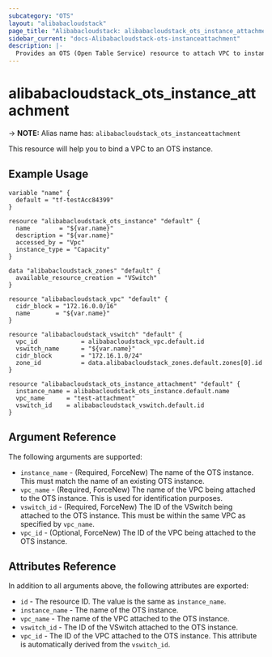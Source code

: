 ```yaml
---
subcategory: "OTS"
layout: "alibabacloudstack"
page_title: "Alibabacloudstack: alibabacloudstack_ots_instance_attachment"
sidebar_current: "docs-Alibabacloudstack-ots-instanceattachment"
description: |- 
  Provides an OTS (Open Table Service) resource to attach VPC to instance.
---
```


# alibabacloudstack_ots_instance_attachment
-> **NOTE:** Alias name has: `alibabacloudstack_ots_instanceattachment`

This resource will help you to bind a VPC to an OTS instance.

## Example Usage

```hcl
variable "name" {
  default = "tf-testAcc84399"
}

resource "alibabacloudstack_ots_instance" "default" {
  name        = "${var.name}"
  description = "${var.name}"
  accessed_by = "Vpc"
  instance_type = "Capacity"
}

data "alibabacloudstack_zones" "default" {
  available_resource_creation = "VSwitch"
}

resource "alibabacloudstack_vpc" "default" {
  cidr_block = "172.16.0.0/16"
  name       = "${var.name}"
}

resource "alibabacloudstack_vswitch" "default" {
  vpc_id            = alibabacloudstack_vpc.default.id
  vswitch_name      = "${var.name}"
  cidr_block        = "172.16.1.0/24"
  zone_id           = data.alibabacloudstack_zones.default.zones[0].id
}

resource "alibabacloudstack_ots_instance_attachment" "default" {
  instance_name = alibabacloudstack_ots_instance.default.name
  vpc_name      = "test-attachment"
  vswitch_id    = alibabacloudstack_vswitch.default.id
}
```

## Argument Reference

The following arguments are supported:

* `instance_name` - (Required, ForceNew) The name of the OTS instance. This must match the name of an existing OTS instance.
* `vpc_name` - (Required, ForceNew) The name of the VPC being attached to the OTS instance. This is used for identification purposes.
* `vswitch_id` - (Required, ForceNew) The ID of the VSwitch being attached to the OTS instance. This must be within the same VPC as specified by `vpc_name`.
* `vpc_id` - (Optional, ForceNew) The ID of the VPC being attached to the OTS instance.

## Attributes Reference

In addition to all arguments above, the following attributes are exported:

* `id` - The resource ID. The value is the same as `instance_name`.
* `instance_name` - The name of the OTS instance.
* `vpc_name` - The name of the VPC attached to the OTS instance.
* `vswitch_id` - The ID of the VSwitch attached to the OTS instance.
* `vpc_id` - The ID of the VPC attached to the OTS instance. This attribute is automatically derived from the `vswitch_id`.